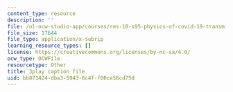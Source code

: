 ```yaml
---
content_type: resource
description: ''
file: /ol-ocw-studio-app/courses/res-10-s95-physics-of-covid-19-transmission-fall-2020/bb871424dba359438c4ff00ce56cd75d_0VppWRGt0uk.vtt
file_size: 17644
file_type: application/x-subrip
learning_resource_types: []
license: https://creativecommons.org/licenses/by-nc-sa/4.0/
ocw_type: OCWFile
resourcetype: Other
title: 3play caption file
uid: bb871424-dba3-5943-8c4f-f00ce56cd75d
---
```

